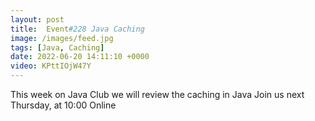 ```yaml
---
layout: post
title:  Event#228 Java Caching
image: /images/feed.jpg
tags: [Java, Caching]
date: 2022-06-20 14:11:10 +0000
video: KPttIOjW47Y
---
```


This week on Java Club we will review the caching in Java
Join us next Thursday, at 10:00 Online
